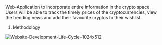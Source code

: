 Web-Application to incorporate entire information in the crypto space. Users will be able to track the timely prices of the cryptocurrencies, view the trending news and add their favourite cryptos to their wishlist. 

1. Methodology

![Website-Development-Life-Cycle-1024x512](https://user-images.githubusercontent.com/83527816/208227836-01f8600d-6bb4-43d3-9f4c-3044d83c059b.png)
